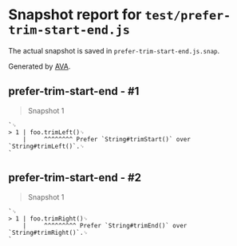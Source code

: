 # Snapshot report for `test/prefer-trim-start-end.js`

The actual snapshot is saved in `prefer-trim-start-end.js.snap`.

Generated by [AVA](https://avajs.dev).

## prefer-trim-start-end - #1

> Snapshot 1

    `␊
    > 1 | foo.trimLeft()␊
        |     ^^^^^^^^ Prefer `String#trimStart()` over `String#trimLeft()`.␊
    `

## prefer-trim-start-end - #2

> Snapshot 1

    `␊
    > 1 | foo.trimRight()␊
        |     ^^^^^^^^^ Prefer `String#trimEnd()` over `String#trimRight()`.␊
    `
